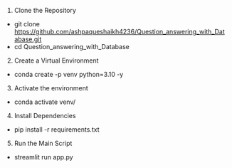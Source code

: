 1. Clone the Repository
-  git clone https://github.com/ashpaqueshaikh4236/Question_answering_with_Database.git
-  cd Question_answering_with_Database

2. Create a Virtual Environment 
-  conda create -p venv python=3.10 -y

3. Activate the environment
-  conda activate venv/

4. Install Dependencies
-  pip install -r requirements.txt

5. Run the Main Script
-  streamlit run app.py
